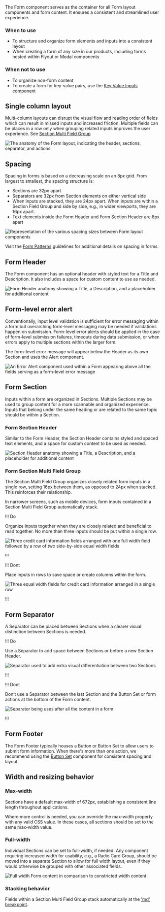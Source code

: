 The Form component serves as the container for all Form layout components and form content. It ensures a consistent and streamlined user experience. 

### When to use

- To structure and organize form elements and inputs into a consistent layout
- When creating a form of any size in our products, including forms nested within Flyout or Modal components

### When not to use

- To organize non-form content
- To create a form for key-value pairs, use the [Key Value Inputs](/components/forms/key-value-inputs) component


## Single column layout

Multi-column layouts can disrupt the visual flow and reading order of fields which can result in missed inputs and increased friction. Multiple fields can be places in a row only when grouping related inputs improves the user experience. See [Section Multi Field Group](/components/form/layout#form-section-multi-field-group)

![The anatomy of the Form layout, indicating the header, sections, separator, and actions](/assets/components/form/layout/form-anatomy.png)

## Spacing

Spacing in forms is based on a decreasing scale on an 8px grid. From largest to smallest, the spacing structure is:

- Sections are 32px apart
- Separators are 32px from Section elements on either vertical side
- When inputs are stacked, they are 24px apart. When inputs are within a Section Field Group and side by side, e.g., in wider viewports, they are 16px apart.
- Text elements inside the Form Header and Form Section Header are 8px apart

![Representation of the various spacing sizes between Form layout components](/assets/components/form/layout/form-layout-spacing.png)

Visit the [Form Patterns](/patterns/form-patterns) guidelines for additional details on spacing in forms.

## Form Header

The Form component has an optional header with styled text for a Title and Description. It also includes a space for custom content to use as needed.

![Form Header anatomy showing a Title, a Description, and a placeholder for additional content](/assets/components/form/layout/form-header-anatomy.png)

## Form-level error alert

Conventionally, input level validation is sufficient for error messaging within a form but overarching form-level messaging may be needed if validations happen on submission. Form-level error alerts should be applied in the case of form-level submission failures, timeouts during data submission, or when errors apply to multiple sections within the larger form.

The form-level error message will appear below the Header as its own Section and uses the Alert component.

![An Error Alert component used within a Form appearing above all the fields serving as a form-level error message](/assets/components/form/layout/form-layout-error.png)

## Form Section

Inputs within a form are organized in Sections. Multiple Sections may be used to group content for a more scannable and organized experience. Inputs that belong under the same heading or are related to the same topic should be within a Section.

### Form Section Header

Similar to the Form Header, the Section Header contains styled and spaced text elements, and a space for custom content to be used as needed.

![Section Header anatomy showing a Title, a Description, and a placeholder for additional content](/assets/components/form/layout/form-section-anatomy.png)

### Form Section Multi Field Group

The Section Multi Field Group organizes closely related form inputs in a single row, setting 16px between them, as opposed to 24px when stacked. This reinforces their relationship.

In narrower screens, such as mobile devices, form inputs contained in a Section Multi Field Group automatically stack.


!!! Do

Organize inputs together when they are closely related and beneficial to read together. No more than three inputs should be put within a single row.

![Three credit card information fields arranged with one full width field followed by a row of two side-by-side equal width fields](/assets/components/form/layout/form-do-rows.png)

!!!

!!! Dont

Place inputs in rows to save space or create columns within the form.

![Three equal width fields for credit card information arranged in a single row](/assets/components/form/layout/form-dont-rows.png)

!!!

## Form Separator

A Separator can be placed between Sections when a clearer visual distinction between Sections is needed.

!!! Do

Use a Separator to add space between Sections or before a new Section Header. 

![Separator used to add extra visual differentiation between two Sections](/assets/components/form/layout/divider-spacing-do-1.png)

!!!

!!! Dont

Don’t use a Separator between the last Section and the Button Set or form actions at the bottom of the Form content.

![Separator being uses after all the content in a form](/assets/components/form/layout/divider-spacing-dont.png)

!!!

## Form Footer

The Form Footer typically houses a Button or Button Set to allow users to submit form information. When there's more than one action, we recommend using the [Button Set](/patterns/form-patterns#button-sets) component for consistent spacing and layout.

## Width and resizing behavior

### Max-width

Sections have a default max-width of 672px, establishing a consistent line length throughout applications.

Where more control is needed, you can override the max-width property with any valid CSS value. In these cases, all sections should be set to the same max-width value.

### Full-width

Individual Sections can be set to full-width, if needed. Any component requiring increased width for usability, e.g., a Radio Card Group, should be moved into a separate Section to allow for full width layout, even if they would otherwise be grouped with other associated fields.

![Full width Form content in comparison to constricted width content](/assets/components/form/layout/form-mixed-width-example.png)

### Stacking behavior

Fields within a Section Multi Field Group stack automatically at the ['md' breakpoint](/foundations/breakpoints). 